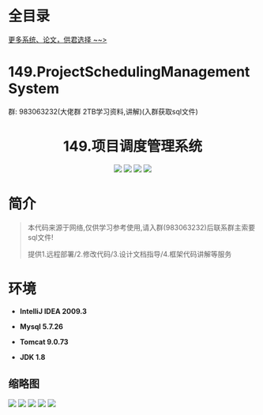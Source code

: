 # 全目录

[更多系统、论文，供君选择 ~~>](https://www.bitwise.net.cn)

# 149.ProjectSchedulingManagementSystem

<p>群: 983063232(大佬群 2TB学习资料,讲解)(入群获取sql文件)</p>

<p><h1 align="center">149.项目调度管理系统</h1></p>


<p align="center">
	<img src="https://img.shields.io/badge/jdk-1.8-orange.svg"/>
    <img src="https://img.shields.io/badge/spring-5.x-lightgrey.svg"/>
    <img src="https://img.shields.io/badge/springmvc-3.x-blue.svg"/>
    <img src="https://img.shields.io/badge/mybatis-5.x-yellow.svg"/>
</p>

# 简介


> 本代码来源于网络,仅供学习参考使用,请入群(983063232)后联系群主索要sql文件!
>
> 提供1.远程部署/2.修改代码/3.设计文档指导/4.框架代码讲解等服务




# 环境

- <b>IntelliJ IDEA 2009.3</b>

- <b>Mysql 5.7.26</b>

- <b>Tomcat 9.0.73</b>

- <b>JDK 1.8</b>




## 缩略图


![](https://bitwise.oss-cn-heyuan.aliyuncs.com/2024/9/10/cecf9a2f-44d7-44af-b689-1cc51e72ce77.png)
![](https://bitwise.oss-cn-heyuan.aliyuncs.com/2024/9/10/35fbeb94-1d5c-4afa-90b8-887ea8ded484.png)
![](https://bitwise.oss-cn-heyuan.aliyuncs.com/2024/9/10/f66aa29c-0178-424e-ac41-dbcca5cc882d.png)
![](https://bitwise.oss-cn-heyuan.aliyuncs.com/2024/9/10/41adf6a7-d698-4fe4-bc9b-4b1386e5e826.png)
![](https://bitwise.oss-cn-heyuan.aliyuncs.com/2024/9/10/ac2cc4ba-9f1e-414b-a880-e08a45cfd238.png)

